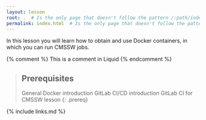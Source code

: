 ```yaml
---
layout: lesson
root: .  # Is the only page that doesn't follow the pattern /:path/index.html
permalink: index.html  # Is the only page that doesn't follow the pattern /:path/index.html
---
```

In this lesson you will learn how to obtain and use Docker containers, in which you can run CMSSW jobs.

<!-- this is an html comment -->

{% comment %} This is a comment in Liquid {% endcomment %}

> ## Prerequisites
>
> General Docker introduction
> GitLab CI/CD introduction
> GitLab CI for CMSSW lesson
{: .prereq}

{% include links.md %}
